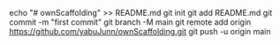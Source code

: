 echo "# ownScaffolding" >> README.md
git init
git add README.md
git commit -m "first commit"
git branch -M main
git remote add origin https://github.com/yabuJunn/ownScaffolding.git
git push -u origin main